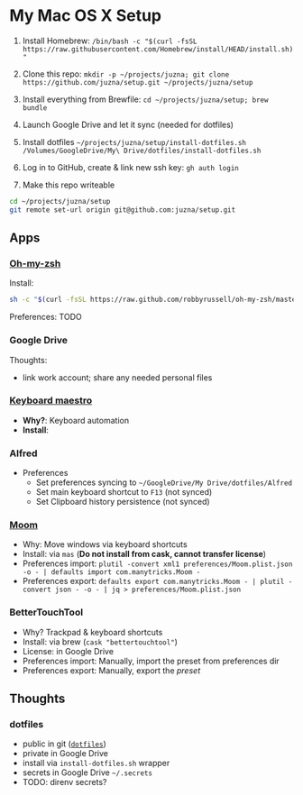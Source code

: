 # My Mac OS X Setup

1. Install Homebrew:
  `/bin/bash -c "$(curl -fsSL https://raw.githubusercontent.com/Homebrew/install/HEAD/install.sh)"`

1. Clone this repo:
  `mkdir -p ~/projects/juzna; git clone https://github.com/juzna/setup.git ~/projects/juzna/setup`

1. Install everything from Brewfile:
  `cd ~/projects/juzna/setup; brew bundle`

1. Launch Google Drive and let it sync (needed for dotfiles)

1. Install dotfiles
  `~/projects/juzna/setup/install-dotfiles.sh`
  `/Volumes/GoogleDrive/My\ Drive/dotfiles/install-dotfiles.sh`

1. Log in to GitHub, create & link new ssh key: `gh auth login`

1. Make this repo writeable
  ```sh
  cd ~/projects/juzna/setup
  git remote set-url origin git@github.com:juzna/setup.git
  ```

## Apps

### [Oh-my-zsh](https://ohmyz.sh)
Install:
```sh
sh -c "$(curl -fsSL https://raw.github.com/robbyrussell/oh-my-zsh/master/tools/install.sh)"
```

Preferences:
TODO

### Google Drive
Thoughts:
* link work account; share any needed personal files


### [Keyboard maestro](http://www.keyboardmaestro.com/)
 * **Why?**: Keyboard automation
 * **Install**: 


### Alfred
* Preferences
  - Set preferences syncing to `~/GoogleDrive/My Drive/dotfiles/Alfred`
  - Set main keyboard shortcut to `F13` (not synced)
  - Set Clipboard history persistence (not synced)


### [Moom](https://manytricks.com/moom/)
* Why: Move windows via keyboard shortcuts
* Install: via `mas` (**Do not install from cask, cannot transfer license**)
* Preferences import: `plutil -convert xml1 preferences/Moom.plist.json -o - | defaults import com.manytricks.Moom -`
* Preferences export: `defaults export com.manytricks.Moom - | plutil -convert json - -o - | jq > preferences/Moom.plist.json`


### BetterTouchTool
* Why? Trackpad & keyboard shortcuts
* Install: via brew (`cask "bettertouchtool"`)
* License: in Google Drive
* Preferences import: Manually, import the preset from preferences dir
* Preferences export: Manually, export the *preset* 


## Thoughts

### dotfiles
 - public in git ([`dotfiles`](/dotfiles))
 - private in Google Drive
 - install via `install-dotfiles.sh` wrapper
 - secrets in Google Drive `~/.secrets`
 - TODO: direnv secrets?
